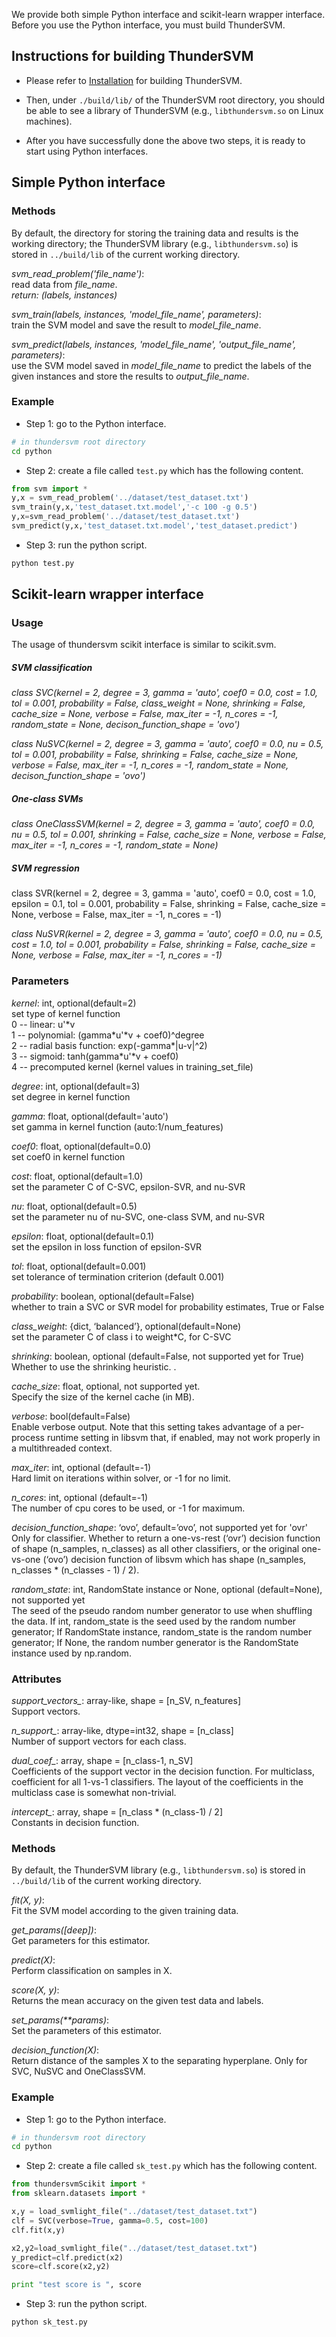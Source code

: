 We provide both simple Python interface and scikit-learn wrapper interface. Before you use the Python interface, you must build ThunderSVM.

## Instructions for building ThunderSVM
* Please refer to [Installation](http://thundersvm.readthedocs.io/en/latest/how-to.html) for building ThunderSVM.

* Then, under ```./build/lib/``` of the ThunderSVM root directory, you should be able to see a library of ThunderSVM (e.g., ```libthundersvm.so``` on Linux machines).

* After you have successfully done the above two steps, it is ready to start using Python interfaces.

## Simple Python interface
### Methods
By default, the directory for storing the training data and results is the working directory; the ThunderSVM library (e.g., ```libthundersvm.so```) is stored in ```../build/lib``` of the current working directory.

*svm_read_problem('file_name')*:\
	read data from *file_name*.\
*return: (labels, instances)*

*svm_train(labels, instances, 'model_file_name', parameters)*:\
	train the SVM model and save the result to *model_file_name*.

*svm_predict(labels, instances, 'model_file_name', 'output_file_name', parameters)*:\
	use the SVM model saved in *model_file_name* to predict the labels of the given instances and store the results to *output_file_name*.

### Example
* Step 1: go to the Python interface.
```bash
# in thundersvm root directory
cd python
```
* Step 2: create a file called ```test.py``` which has the following content.
```python
from svm import *
y,x = svm_read_problem('../dataset/test_dataset.txt')
svm_train(y,x,'test_dataset.txt.model','-c 100 -g 0.5')
y,x=svm_read_problem('../dataset/test_dataset.txt')
svm_predict(y,x,'test_dataset.txt.model','test_dataset.predict')
```
* Step 3: run the python script.
```bash
python test.py
```
## Scikit-learn wrapper interface
### Usage
The usage of thundersvm scikit interface is similar to scikit.svm.

##### SVM classification
*class SVC(kernel = 2, degree = 3, gamma = 'auto', coef0 = 0.0, cost = 1.0, tol = 0.001, probability = False, class_weight = None, shrinking = False, cache_size = None, verbose = False, max_iter = -1, n_cores = -1, random_state = None, decison_function_shape = 'ovo')*

*class NuSVC(kernel = 2, degree = 3, gamma = 'auto', coef0 = 0.0, nu = 0.5, tol = 0.001, probability = False, shrinking = False, cache_size = None, verbose = False, max_iter = -1, n_cores = -1, random_state = None, decison_function_shape = 'ovo')*

##### One-class SVMs

*class OneClassSVM(kernel = 2, degree = 3, gamma = 'auto', coef0 = 0.0, nu = 0.5, tol = 0.001, shrinking = False, cache_size = None, verbose = False, max_iter = -1, n_cores = -1, random_state = None)*

##### SVM regression
class SVR(kernel = 2, degree = 3, gamma = 'auto', coef0 = 0.0, cost = 1.0, epsilon = 0.1, tol = 0.001, probability = False, shrinking = False, cache_size = None, verbose = False, max_iter = -1, n_cores = -1)

*class NuSVR(kernel = 2, degree = 3, gamma = 'auto', coef0 = 0.0, nu = 0.5, cost = 1.0, tol = 0.001, probability = False, shrinking = False,  cache_size = None, verbose = False, max_iter = -1, n_cores = -1)*


### Parameters
*kernel*: int, optional(default=2)\
    set type of kernel function\
                    	0 -- linear: u'\*v\
                    	1 -- polynomial: (gamma\*u'\*v + coef0)^degree\
                    	2 -- radial basis function: exp(-gamma\*|u-v|^2)\
                    	3 -- sigmoid: tanh(gamma\*u'\*v + coef0)\
                    	4 -- precomputed kernel (kernel values in training_set_file)

*degree*: int, optional(default=3)\
    set degree in kernel function

*gamma*: float, optional(default='auto')\
    set gamma in kernel function (auto:1/num_features)

*coef0*: float, optional(default=0.0)\
    set coef0 in kernel function

*cost*: float, optional(default=1.0)\
    set the parameter C of C-SVC, epsilon-SVR, and nu-SVR

*nu*: float, optional(default=0.5)\
    set the parameter nu of nu-SVC, one-class SVM, and nu-SVR

*epsilon*: float, optional(default=0.1)\
    set the epsilon in loss function of epsilon-SVR

*tol*: float, optional(default=0.001)\
    set tolerance of termination criterion (default 0.001)

*probability*: boolean, optional(default=False)\
    whether to train a SVC or SVR model for probability estimates, True or False

*class_weight*:  {dict, ‘balanced’}, optional(default=None)\
    set the parameter C of class i to weight*C, for C-SVC

*shrinking*: boolean, optional (default=False, not supported yet for True)\
    Whether to use the shrinking heuristic. .

*cache_size*: float, optional, not supported yet.\
    Specify the size of the kernel cache (in MB).

*verbose*: bool(default=False)\
    Enable verbose output. Note that this setting takes advantage of a per-process runtime setting in libsvm that, if enabled, may not work properly in a multithreaded context.

*max_iter*: int, optional (default=-1)\
    Hard limit on iterations within solver, or -1 for no limit.

*n_cores*: int, optional (default=-1)\
    The number of cpu cores to be used, or -1 for maximum.

*decision_function_shape*: ‘ovo’, default=’ovo’, not supported yet for 'ovr'\
    Only for classifier. Whether to return a one-vs-rest (‘ovr’) decision function of shape (n_samples, n_classes) as all other classifiers, or the original one-vs-one (‘ovo’) decision function of libsvm which has shape (n_samples, n_classes * (n_classes - 1) / 2).

*random_state*: int, RandomState instance or None, optional (default=None), not supported yet\
    The seed of the pseudo random number generator to use when shuffling the data. If int, random_state is the seed used by the random number generator; If RandomState instance, random_state is the random number generator; If None, the random number generator is the RandomState instance used by np.random.

### Attributes
*support_vectors_*: array-like, shape = [n_SV, n_features]\
    Support vectors.

*n_support_*: array-like, dtype=int32, shape = [n_class]\
    Number of support vectors for each class.

*dual_coef_*: array, shape = [n_class-1, n_SV]\
    Coefficients of the support vector in the decision function. For multiclass, coefficient for all 1-vs-1 classifiers. The layout of the coefficients in the multiclass case is somewhat non-trivial.

*intercept_*: array, shape = [n_class * (n_class-1) / 2]\
    Constants in decision function.

### Methods
By default, the ThunderSVM library (e.g., ```libthundersvm.so```) is stored in ```../build/lib``` of the current working directory.

*fit(X, y)*:\
Fit the SVM model according to the given training data.

*get_params([deep])*:\
Get parameters for this estimator.

*predict(X)*:\
Perform classification on samples in X.

*score(X, y)*:\
Returns the mean accuracy on the given test data and labels.

*set_params(\*\*params)*:\
Set the parameters of this estimator.

*decision_function(X)*:\
Return distance of the samples X to the separating hyperplane. Only for SVC, NuSVC and OneClassSVM.

### Example

* Step 1: go to the Python interface.
```bash
# in thundersvm root directory
cd python
```
* Step 2: create a file called ```sk_test.py``` which has the following content.
```python
from thundersvmScikit import *
from sklearn.datasets import *

x,y = load_svmlight_file("../dataset/test_dataset.txt")
clf = SVC(verbose=True, gamma=0.5, cost=100)
clf.fit(x,y)

x2,y2=load_svmlight_file("../dataset/test_dataset.txt")
y_predict=clf.predict(x2)
score=clf.score(x2,y2)

print "test score is ", score
```
* Step 3: run the python script.
```bash
python sk_test.py
```
